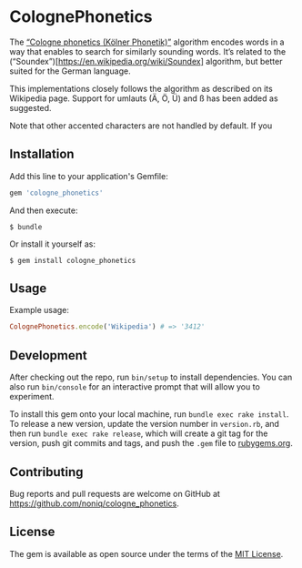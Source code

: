 # ColognePhonetics

The [“Cologne phonetics (Kölner Phonetik)”](https://en.wikipedia.org/wiki/Cologne_phonetics) algorithm encodes words in a way that enables to search for similarly sounding words. It’s related to the (“Soundex”)[https://en.wikipedia.org/wiki/Soundex] algorithm, but better suited for the German language.

This implementations closely follows the algorithm as described on its Wikipedia page. Support for umlauts (Ä, Ö, Ü) and ß has been added as suggested.

Note that other accented characters are not handled by default. If you

## Installation

Add this line to your application's Gemfile:

```ruby
gem 'cologne_phonetics'
```

And then execute:

    $ bundle

Or install it yourself as:

    $ gem install cologne_phonetics

## Usage

Example usage:

```ruby
ColognePhonetics.encode('Wikipedia') # => '3412'
```

## Development

After checking out the repo, run `bin/setup` to install dependencies. You can also run `bin/console` for an interactive prompt that will allow you to experiment.

To install this gem onto your local machine, run `bundle exec rake install`. To release a new version, update the version number in `version.rb`, and then run `bundle exec rake release`, which will create a git tag for the version, push git commits and tags, and push the `.gem` file to [rubygems.org](https://rubygems.org).

## Contributing

Bug reports and pull requests are welcome on GitHub at https://github.com/noniq/cologne_phonetics.

## License

The gem is available as open source under the terms of the [MIT License](http://opensource.org/licenses/MIT).

